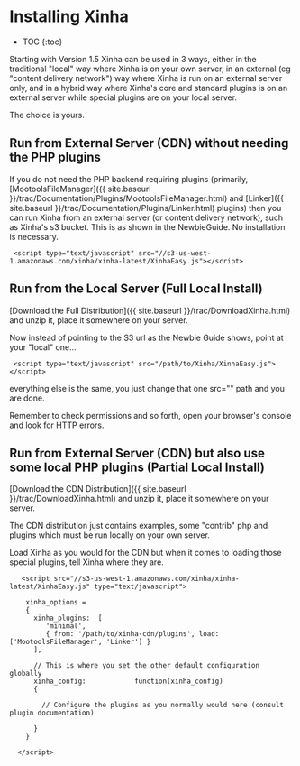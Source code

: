 # Installing Xinha

* TOC
{:toc}


Starting with Version 1.5 Xinha can be used in 3 ways, either in the traditional "local" way where Xinha is on your own server, in an external (eg "content delivery network") way where Xinha is run on an external server only, and in a hybrid way where Xinha's core and standard plugins is on an external server while special plugins are on your local server.

The choice is yours.

## Run from External Server (CDN) without needing the PHP plugins

If you do not need the PHP backend requiring plugins (primarily, [MootoolsFileManager]({{ site.baseurl }}/trac/Documentation/Plugins/MootoolsFileManager.html) and [Linker]({{ site.baseurl }}/trac/Documentation/Plugins/Linker.html) plugins) then you can run Xinha from an external server (or content delivery network), such as Xinha's s3 bucket.  This is as shown in the NewbieGuide.  No installation is necessary.


```
 <script type="text/javascript" src="//s3-us-west-1.amazonaws.com/xinha/xinha-latest/XinhaEasy.js"></script>
```


## Run from the Local Server (Full Local Install)

[Download the Full Distribution]({{ site.baseurl }}/trac/DownloadXinha.html) and unzip it, place it somewhere on your server.

Now instead of pointing to the S3 url as the Newbie Guide shows, point at your "local" one...


```
 <script type="text/javascript" src="/path/to/Xinha/XinhaEasy.js"></script>
```


everything else is the same, you just change that one src="" path and you are done.

Remember to check permissions and so forth, open your browser's console and look for HTTP errors.


## Run from External Server (CDN) but also use some local PHP plugins (Partial Local Install)

[Download the CDN Distribution]({{ site.baseurl }}/trac/DownloadXinha.html) and unzip it, place it somewhere on your server.

The CDN distribution just contains examples, some "contrib" php and plugins which must be run locally on your own server.

Load Xinha as you would for the CDN but when it comes to loading those special plugins, tell Xinha where they are.


```
   <script src="//s3-us-west-1.amazonaws.com/xinha/xinha-latest/XinhaEasy.js" type="text/javascript">
    
    xinha_options = 
    {
      xinha_plugins:  [ 
         'minimal', 
         { from: '/path/to/xinha-cdn/plugins', load: ['MootoolsFileManager', 'Linker'] }
      ],
      
      // This is where you set the other default configuration globally
      xinha_config:            function(xinha_config) 
      {
        
        // Configure the plugins as you normally would here (consult plugin documentation)
        
      }
    }

  </script>
```





